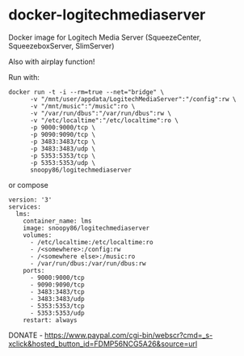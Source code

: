# docker-logitechmediaserver

Docker image for Logitech Media Server (SqueezeCenter, SqueezeboxServer, SlimServer)

Also with airplay function!

Run with:

```
docker run -t -i --rm=true --net="bridge" \
      -v "/mnt/user/appdata/LogitechMediaServer":"/config":rw \
      -v "/mnt/music":"/music":ro \
      -v "/var/run/dbus":"/var/run/dbus":rw \
      -v "/etc/localtime":"/etc/localtime":ro \
      -p 9000:9000/tcp \
      -p 9090:9090/tcp \
      -p 3483:3483/tcp \
      -p 3483:3483/udp \
      -p 5353:5353/tcp \
      -p 5353:5353/udp \
      snoopy86/logitechmediaserver
```

or compose
```
version: '3'
services:
  lms:
    container_name: lms
    image: snoopy86/logitechmediaserver
    volumes:
      - /etc/localtime:/etc/localtime:ro
      - /<somewhere>:/config:rw
      - /<somewhere else>:/music:ro
      - /var/run/dbus:/var/run/dbus:rw
    ports:
      - 9000:9000/tcp
      - 9090:9090/tcp
      - 3483:3483/tcp
      - 3483:3483/udp
      - 5353:5353/tcp
      - 5353:5353/udp
    restart: always
```
DONATE - https://www.paypal.com/cgi-bin/webscr?cmd=_s-xclick&hosted_button_id=FDMP56NCG5A26&source=url
